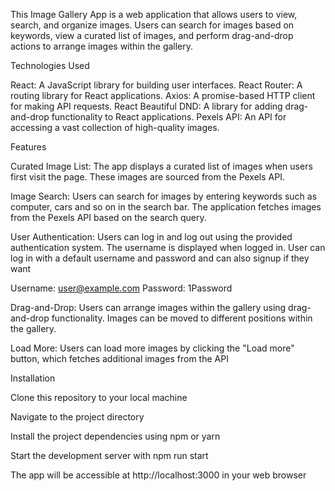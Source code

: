This Image Gallery App is a web application that allows users to view, search, and organize images. Users can search for images based on keywords, view a curated list of images, and perform drag-and-drop actions to arrange images within the gallery.

Technologies Used

React: A JavaScript library for building user interfaces.
React Router: A routing library for React applications.
Axios: A promise-based HTTP client for making API requests.
React Beautiful DND: A library for adding drag-and-drop functionality to React applications.
Pexels API: An API for accessing a vast collection of high-quality images.


Features

Curated Image List: The app displays a curated list of images when users first visit the page. These images are sourced from the Pexels API.

Image Search: Users can search for images by entering keywords such as computer, cars and so on in the search bar. The application fetches images from the Pexels API based on the search query.

User Authentication: Users can log in and log out using the provided authentication system. The username is displayed when logged in. User can log in with a default username and password and can also signup if they want

Username: user@example.com Password: 1Password

Drag-and-Drop: Users can arrange images within the gallery using drag-and-drop functionality. Images can be moved to different positions within the gallery.

Load More: Users can load more images by clicking the "Load more" button, which fetches additional images from the API


Installation

Clone this repository to your local machine

Navigate to the project directory

Install the project dependencies using npm or yarn

Start the development server with npm run start

The app will be accessible at http://localhost:3000 in your web browser